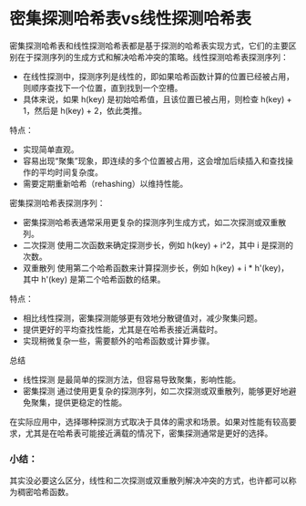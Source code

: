 # 密集探测哈希表vs线性探测哈希表

密集探测哈希表和线性探测哈希表都是基于探测的哈希表实现方式，它们的主要区别在于探测序列的生成方式和解决哈希冲突的策略。线性探测哈希表探测序列：

* 在线性探测中，探测序列是线性的，即如果哈希函数计算的位置已经被占用，则顺序查找下一个位置，直到找到一个空槽。
* 具体来说，如果 h(key) 是初始哈希值，且该位置已被占用，则检查 h(key) + 1，然后是 h(key) + 2，依此类推。

特点：

* 实现简单直观。
* 容易出现“聚集”现象，即连续的多个位置被占用，这会增加后续插入和查找操作的平均时间复杂度。
* 需要定期重新哈希（rehashing）以维持性能。

密集探测哈希表探测序列：

* 密集探测哈希表通常采用更复杂的探测序列生成方式，如二次探测或双重散列。
* 二次探测 使用二次函数来确定探测步长，例如 h(key) + i^2，其中 i 是探测的次数。
* 双重散列 使用第二个哈希函数来计算探测步长，例如 h(key) + i \* h'(key)，其中 h'(key) 是第二个哈希函数的结果。

特点：

* 相比线性探测，密集探测能够更有效地分散键值对，减少聚集问题。
* 提供更好的平均查找性能，尤其是在哈希表接近满载时。
* 实现稍微复杂一些，需要额外的哈希函数或计算步骤。

总结

* 线性探测 是最简单的探测方法，但容易导致聚集，影响性能。
* 密集探测 通过使用更复杂的探测序列，如二次探测或双重散列，能够更好地避免聚集，提供更稳定的性能。

在实际应用中，选择哪种探测方式取决于具体的需求和场景。如果对性能有较高要求，尤其是在哈希表可能接近满载的情况下，密集探测通常是更好的选择。

### 小结： <a href="#xiao-jie" id="xiao-jie"></a>

其实没必要这么区分，线性和二次探测或双重散列解决冲突的方式，也许都可以称为稠密哈希函数。
